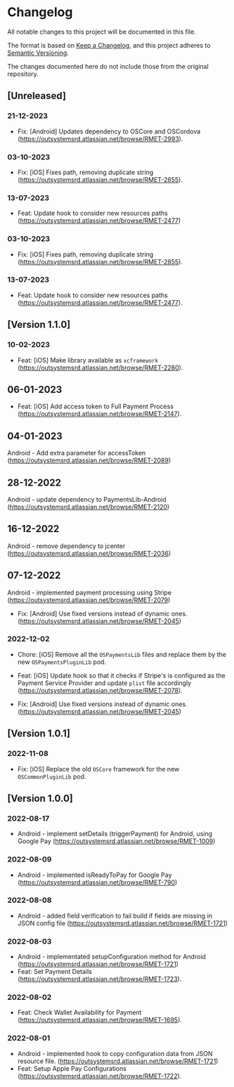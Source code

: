 # Changelog
All notable changes to this project will be documented in this file.

The format is based on [Keep a Changelog](https://keepachangelog.com/en/1.0.0/),
and this project adheres to [Semantic Versioning](https://semver.org/spec/v2.0.0.html).

The changes documented here do not include those from the original repository.

## [Unreleased]

### 21-12-2023
- Fix: [Android] Updates dependency to OSCore and OSCordova (https://outsystemsrd.atlassian.net/browse/RMET-2993).

### 03-10-2023
- Fix: [iOS] Fixes path, removing duplicate string (https://outsystemsrd.atlassian.net/browse/RMET-2855).

### 13-07-2023
- Feat: Update hook to consider new resources paths (https://outsystemsrd.atlassian.net/browse/RMET-2477)

### 03-10-2023
- Fix: [iOS] Fixes path, removing duplicate string (https://outsystemsrd.atlassian.net/browse/RMET-2855).

### 13-07-2023
- Feat: Update hook to consider new resources paths (https://outsystemsrd.atlassian.net/browse/RMET-2477).

## [Version 1.1.0]

### 10-02-2023
- Feat: [iOS] Make library available as `xcframework` (https://outsystemsrd.atlassian.net/browse/RMET-2280).

## 06-01-2023
- Feat: [iOS] Add access token to Full Payment Process (https://outsystemsrd.atlassian.net/browse/RMET-2147).

## 04-01-2023
Android - Add extra parameter for accessToken (https://outsystemsrd.atlassian.net/browse/RMET-2089)

## 28-12-2022
Android - update dependency to PaymentsLib-Android (https://outsystemsrd.atlassian.net/browse/RMET-2120)

## 16-12-2022
Android - remove dependency to jcenter (https://outsystemsrd.atlassian.net/browse/RMET-2036)

## 07-12-2022
Android - implemented payment processing using Stripe (https://outsystemsrd.atlassian.net/browse/RMET-2079)

- Fix: [Android] Use fixed versions instead of dynamic ones. (https://outsystemsrd.atlassian.net/browse/RMET-2045)

### 2022-12-02
- Chore: [iOS] Remove all the `OSPaymentsLib` files and replace them by the new `OSPaymentsPluginLib` pod.
- Feat: [iOS] Update hook so that it checks if Stripe's is configured as the Payment Service Provider and update `plist` file accordingly (https://outsystemsrd.atlassian.net/browse/RMET-2078).

- Fix: [Android] Use fixed versions instead of dynamic ones. (https://outsystemsrd.atlassian.net/browse/RMET-2045)

## [Version 1.0.1]

### 2022-11-08
- Fix: [iOS] Replace the old `OSCore` framework for the new `OSCommonPluginLib` pod.

## [Version 1.0.0]

### 2022-08-17
- Android - implement setDetails (triggerPayment) for Android, using Google Pay (https://outsystemsrd.atlassian.net/browse/RMET-1009)

### 2022-08-09
- Android - implemented isReadyToPay for Google Pay (https://outsystemsrd.atlassian.net/browse/RMET-790)

### 2022-08-08
- Android - added field verification to fail build if fields are missing in JSON config file (https://outsystemsrd.atlassian.net/browse/RMET-1721)

### 2022-08-03
- Android - implementated setupConfiguration method for Android (https://outsystemsrd.atlassian.net/browse/RMET-1721)
- Feat: Set Payment Details (https://outsystemsrd.atlassian.net/browse/RMET-1723).

### 2022-08-02
- Feat: Check Wallet Availability for Payment (https://outsystemsrd.atlassian.net/browse/RMET-1695).

### 2022-08-01
- Android - implemented hook to copy configuration data from JSON resource file. (https://outsystemsrd.atlassian.net/browse/RMET-1721)
- Feat: Setup Apple Pay Configurations (https://outsystemsrd.atlassian.net/browse/RMET-1722).
